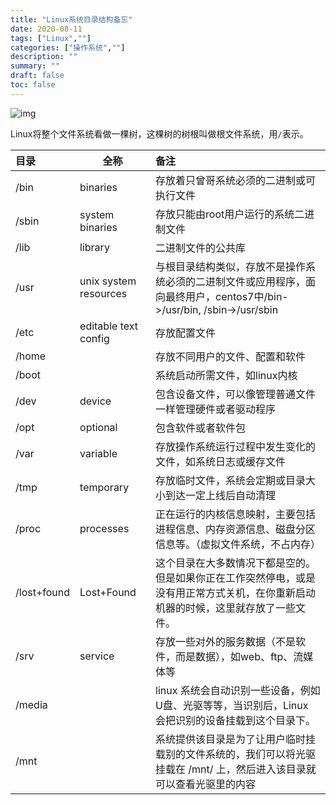 ```yaml
---
title: "Linux系统目录结构备忘"
date: 2020-08-11
tags: ["Linux",""]
categories: ["操作系统",""]
description: ""
summary: ""
draft: false
toc: false
---
```


![img](https://img.aladdinding.cn/20200811172910.jpg)

Linux将整个文件系统看做一棵树，这棵树的树根叫做根文件系统，用`/`表示。

| 目录        | 全称                  | 备注                                                         |
| :---------- | --------------------- | :----------------------------------------------------------- |
| /bin        | binaries              | 存放着只曾哥系统必须的二进制或可执行文件                     |
| /sbin       | system binaries       | 存放只能由root用户运行的系统二进制文件                       |
| /lib        | library               | 二进制文件的公共库                                           |
| /usr        | unix system resources | 与根目录结构类似，存放不是操作系统必须的二进制文件或应用程序，面向最终用户，centos7中/bin->/usr/bin, /sbin->/usr/sbin |
| /etc        | editable text config  | 存放配置文件                                                 |
| /home       |                       | 存放不同用户的文件、配置和软件                               |
| /boot       |                       | 系统启动所需文件，如linux内核                                |
| /dev        | device                | 包含设备文件，可以像管理普通文件一样管理硬件或者驱动程序     |
| /opt        | optional              | 包含软件或者软件包                                           |
| /var        | variable              | 存放操作系统运行过程中发生变化的文件，如系统日志或缓存文件   |
| /tmp        | temporary             | 存放临时文件，系统会定期或目录大小到达一定上线后自动清理     |
| /proc       | processes             | 正在运行的内核信息映射，主要包括进程信息、内存资源信息、磁盘分区信息等。（虚拟文件系统，不占内存） |
| /lost+found | Lost+Found            | 这个目录在大多数情况下都是空的。但是如果你正在工作突然停电，或是没有用正常方式关机，在你重新启动机器的时候，这里就存放了一些文件。 |
| /srv        | service               | 存放一些对外的服务数据（不是软件，而是数据），如web、ftp、流媒体等 |
| /media      |                       | linux 系统会自动识别一些设备，例如U盘、光驱等等，当识别后，Linux 会把识别的设备挂载到这个目录下。 |
| /mnt        |                       | 系统提供该目录是为了让用户临时挂载别的文件系统的，我们可以将光驱挂载在 /mnt/ 上，然后进入该目录就可以查看光驱里的内容 |

